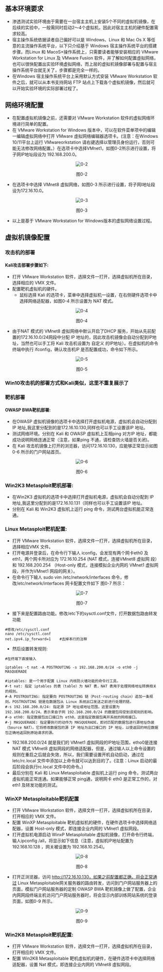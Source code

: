 ## 基本环境要求
- 渗透测试实验环境由于需要在一台宿主主机上安装5个不同的虛拟机镜像，在后续的实验中，一般需同时启动2～4个虚拟机，因此对宿主主机的硬件配置需求较高。
- 宿主操作系统依据读者自己偏好可以是 Windows、Linux 和 Mac Os X 等任意的主流操作系统平台，以下只介绍基于 Windows 宿主操作系统平台的搭建步骤。而Linux 和 MacoS×操作系统上，只需要读者能够安装相应的 VMware Workstation for Linux 及 VMware Fusion 软件，并了解如何配置虛拟网络，也可以很快配置出实验环境虚拟网络，而上层的虚拟机镜像部署与配置与宿主操作系统平台就无关了，步骤都是完全一样的。
- 在Windows 宿主操作系统平台上采用默认方式安装 VMware Workstation 软件之后，就可以从本书支持网站 FTP 站点上下载各个虚拟机镜像，然后就可以开始实验环境的实际部署过程了。

## 网络环境配置
- 在配置虛拟机镜像之前，还需要对 VMware Workstation 软件的虚拟网络环境进行简单的配置。
- 在 VMware Workstation for Windows 版本中，可以在软件菜单项中的编辑一编辑虚拟网络中打开 VMware 虛拟网络编辑器选项卡。(注意：在Windows 10/11平台上运行 VMwareorkstation 请右键选择以管理员身份运行，否则可能无法修改网络配置。）在选项卡中选择VMnet1，如图0-2所示进行设置，将子网IP地址段设为 192.168.200.0。

<center>



![0-2](./pics/0-2.png)

图0-2

</center>

- 在选项卡中选择 VMnet8 虚拟网络，如图0-3 所示进行设置，将子网I地址段设为172.16.10.0。

<center>

![0-3](./pics/0-3.png)

图0-3

</center>

- 以上是基于 VMware Workstation for Windows版本的虚拟网络设置过程。

## 虚拟机镜像配置
### 攻击机的部署
#### Kali攻击部署步骤如下:
- 打开 VMware Workstation 软件，选择文件一打开，选择虚拟机所在目录，选择相应的 VMX 文件。
- 配置靶机虚拟机的硬件。
  - 鼠标选择 Kali 的选项卡，菜单中选择虚拟机一设置，在右侧硬件选项卡中选择网络适配器，如图0-4 所示设置为 NAT 模式。

<center>

![0-4](./pics/0-4.png)

图0-4

</center>

- 由于NAT 模式的 VMnet8 虚拟网络中默认开启了DHCP 服务，开始从先前配置的172.16.10.0/24网段中分配 IP 地址的，因此攻击机镜像会自动分配到IP地址，当然也可以手工将 Kali 攻击机设置为 自定义 的IP地址）。在虚拟机的命令终端中执行 ifconfig，确认攻击机IP 是否配置成功，命令如下所示。
<center>

![0-5](./pics/0-5.png)

图0-5

</center>

### Win10攻击机的部署方式和Kali类似，这里不重复展示了

### 靶机部署
#### OWASP BWA靶机部署:
- 在OWASP 虚拟机镜像的选项卡中选择打开虚拟机电源，虚拟机会自动分配到 IP 地址,我这里分配到的是172.16.10.130,同样也可以手工设置该IP 地址。
- 测试网络环境。分别在 Kali 和 OWASP 虛拟机上互相ping 对方IP 地址，都能成功说明网络连通正常（注意，如果ping 不通，请检查防火墙是否关闭)。
- 在 Kali 攻击机镜像上打开的浏览器，访问172.16.10.130，应能够正常显示如图 0-6 所示的门户网站首页。

<center>

![0-6](./pics/0-6.png)

图0-6

</center>

### Win2K3 Metasploit靶机部署:
- 在Win2K3 虚拟机的选项卡中选择打开虚拟机电源，虚拟机会自动分配到 IP 地址,我这里分配到的是172.16.10.131（同样也可以手工设置该IP 地址。
- 分别在 Kali 和 Win2K3 虚拟机上运行 ping 命令，测试两台虚拟机能正常连通。

### Linux Metasploit靶机配置:
- 打开 VMware Workstation 软件，选择文件一打开，选择虚拟机所在目录，选择相应VMX 文件。
- 打开电源并登录后，在命令行下输人 iconfig，会发现有两个网卡eth0 及eth1，两个网卡所对应为 172.16.10.254 (NAT 模式，连接VMnet8 虚拟网
段）和 192.168.200.254 （Host-only 模式，连接模拟企业内网的 VMnet1 虚拟网段，并作为VMnet1 网段的网关）。
- 在命令行下输人 sudo vim /etc/network/interfaces 命令，修改/etc/network/interfaces 网卡配置文件如下 图0-7 所示：


<center>

![0-7](./pics/0-7.png)

图0-7

</center>

- 接下来是配置路由功能。修改/etc下的sysctl.conf文件，打开数据包路由转发功能

```shell
#修改/etc/sysctl.conf
nano /etc/sysctl.conf
net.ipv4.ip_forward=1    #去掉本行的注释 
```

- 然后设置转发规则:

```shell
#在终端下直接输入

iptables -t nat -A POSTROUTING -s 192.168.200.0/24 -o eth0 -j MASQUERADE

#iptables: 是一个用于配置 Linux 内核防火墙功能的命令行工具。
#-t nat: 指定 iptables 的表（table）为 NAT 表，NAT 表用于处理网络地址转换相关的规则。
#-A POSTROUTING: 指定要向 POSTROUTING 链（Post-routing chain）追加一条规则。POSTROUTING 链是在数据包从 Linux 系统出口发送之前进行处理的链。
#-s 192.168.200.0/24: 指定源 IP 地址或地址范围，这里设置为 192.168.200.0/24，表示来自子网 192.168.200.0/24 的数据包将受到该规则的影响。
#-o eth0: 指定数据包出口接口为 eth0，这是指定数据包离开系统的网络接口。
#-j MASQUERADE: 指定要执行的动作为 MASQUERADE，即对匹配的数据包进行源地址伪装（Source NAT）。它将修改数据包的源 IP 地址为出口接口的 IP 地址，以使返回的响应数据包正确地返回到原始请求的源。
```
- 192.168.200.0/24 就是我们的 VMnet1 虛拟网段的IP地址范围，etho0是连接 NAT 模式 VMnet8 虚拟网段的网络适配器，但是，通过输人以上命令设置的规则在重启之后就会失效，所以，我们需要设置开机自动启动，通过在letc/rc.local 文件中添加以上命令就可以达到目的了。(注意：Linux 启动的最后阶段会执行rc.local 文件中的命令。)
- 最后分别在 Kali 和 Linux Metasploitable 虚拟机上运行 ping 命令，测试两台虛拟机能正常连通。如果能够正常 ping通，说明网卡 eth0 是正常工作的，对eth1 及转发功能的测试。

### WinXP Metasploitable靶机配置
- 打开 VMware Workstation 软件，选择文件一打开，选择虚拟机所在目录，打开相应的 VMX 文件。
- 配置 WinXP Metasploitable 靶机虛拟机的硬件，在硬件选项卡中选择网络适配器，设置 Host-only 模式，即连接企业内网的 VMnet1 虛拟网段。
- 打开虚拟机电源启动 WinxP Metasploitable 虚拟机镜像，打开命令行终端，输人ipconfig /all，将显示如下信息（注意，虛拟机IP地址配置为 192.168.10.128 ，网关被设置为 192.168.10.254)。

<center>

![0-8](./pics/0-8.png)

图0-8

</center>

- 打开正浏览器，访问 http://172.16.10.130，如果之前配置都正确，将会正常通过 Linux Metasploitable网关服务器的路由转发，访问到门户网站服务器上的页面，模拟门户网站服务器的定制 OWASP BWA 靶机镜像上做了配置，企业内网网段终端主机访问门户网站服务器时，将会显示内部训练网站系统的登录页面，如图0-9 所示。

<center>

![0-9](./pics/0-9.png)

图0-9

</center>

### Win2K8 Metasploit靶机配置:
- 打开 VMware Workstation 软件，选择文件一打开，选择虚拟机所在目录，打开相应的 VMX 文件。
- 配置 Win2K8 Metasploitable 靶机虛拟机的硬件，在硬件选项卡中选择网络适配器，设置 Nat 模式，即连接企业内网的 VMnet8 虛拟网段。